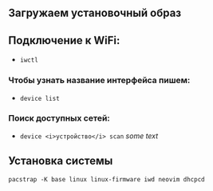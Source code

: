 ## Загружаем установочный образ
## Подключение к WiFi:
 - `iwctl`
### Чтобы узнать название интерфейса пишем:
 - `device list`
### Поиск доступных сетей:
 - `device <i>устройство</i> scan`
<i>some text</i>

## Установка системы
```
pacstrap -K base linux linux-firmware iwd neovim dhcpcd
```


